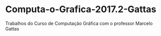 # Computa-o-Grafica-2017.2-Gattas
Trabalhos do Curso de Computação Gráfica com o professor Marcelo Gattas
